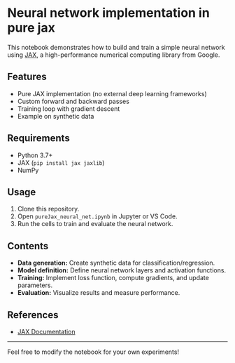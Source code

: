 # Neural network implementation in pure jax

This notebook demonstrates how to build and train a simple neural network using [JAX](https://github.com/google/jax), a high-performance numerical computing library from Google.

## Features

- Pure JAX implementation (no external deep learning frameworks)
- Custom forward and backward passes
- Training loop with gradient descent
- Example on synthetic data

## Requirements

- Python 3.7+
- JAX (`pip install jax jaxlib`)
- NumPy

## Usage

1. Clone this repository.
2. Open `pureJax_neural_net.ipynb` in Jupyter or VS Code.
3. Run the cells to train and evaluate the neural network.

## Contents

- **Data generation:** Create synthetic data for classification/regression.
- **Model definition:** Define neural network layers and activation functions.
- **Training:** Implement loss function, compute gradients, and update parameters.
- **Evaluation:** Visualize results and measure performance.

## References

- [JAX Documentation](https://jax.readthedocs.io/en/latest/)

---

Feel free to modify the notebook for your own experiments!
